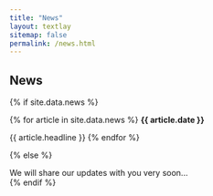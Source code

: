 ```yaml
---
title: "News"
layout: textlay
sitemap: false
permalink: /news.html
---
```


<style>
img{
  border-radius: 10px;
}
.col-md-3 {
  margin-top:10px;
  margin-bottom:10px;
  padding:0px;
  display:block;
  overflow:hidden;
  text-align:center;
  display: table-cell;
  background: white;
  border-radius: 20px;
  height: auto;
}
iframe {
  margin:0;
  padding:0;
  width: 175px;
  display: inline;
  vertical-align: middle;
}
</style>
## News

{% if site.data.news %}
<div class="jumbotron">
{% for article in site.data.news %}
<b>{{ article.date }}</b>

{{ article.headline }}
{% endfor %}

</div>

{% else %}
<div class="jumbotron">
  We will share our updates with you very soon...
</div>
{% endif %}